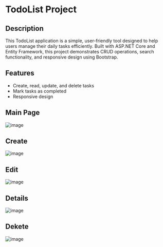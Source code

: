 # TodoList Project

## Description

This TodoList application is a simple, user-friendly tool designed to help users manage their daily tasks efficiently. Built with ASP.NET Core and Entity Framework, this project demonstrates CRUD operations, search functionality, and responsive design using Bootstrap.

## Features

- Create, read, update, and delete tasks
- Mark tasks as completed
- Responsive design

## Main Page

![image](https://github.com/ApepLv/TodoList_Codnity/assets/117041265/5d52b478-daa7-4e19-bf2b-14efece19eb6)

## Create

![image](https://github.com/ApepLv/TodoList_Codnity/assets/117041265/81789b76-0885-41b7-b093-5bf5e0a03e6b)

## Edit

![image](https://github.com/ApepLv/TodoList_Codnity/assets/117041265/563ef6e4-68bb-4931-93ff-c9de0abf9f5f)


## Details

![image](https://github.com/ApepLv/TodoList_Codnity/assets/117041265/1d4119a2-6345-4cc9-be0e-b0618e602488)


## Dekete

![image](https://github.com/ApepLv/TodoList_Codnity/assets/117041265/f03cabbc-3056-481d-8dca-c3a6c2bcbc6c)
